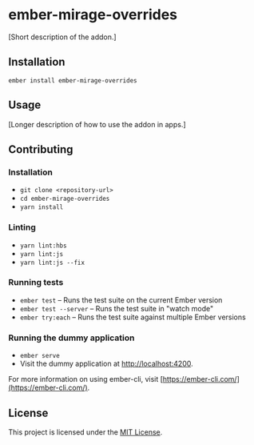 ember-mirage-overrides
==============================================================================

[Short description of the addon.]

Installation
------------------------------------------------------------------------------

```
ember install ember-mirage-overrides
```


Usage
------------------------------------------------------------------------------

[Longer description of how to use the addon in apps.]


Contributing
------------------------------------------------------------------------------

### Installation

* `git clone <repository-url>`
* `cd ember-mirage-overrides`
* `yarn install`

### Linting

* `yarn lint:hbs`
* `yarn lint:js`
* `yarn lint:js --fix`

### Running tests

* `ember test` – Runs the test suite on the current Ember version
* `ember test --server` – Runs the test suite in "watch mode"
* `ember try:each` – Runs the test suite against multiple Ember versions

### Running the dummy application

* `ember serve`
* Visit the dummy application at [http://localhost:4200](http://localhost:4200).

For more information on using ember-cli, visit [https://ember-cli.com/](https://ember-cli.com/).

License
------------------------------------------------------------------------------

This project is licensed under the [MIT License](LICENSE.md).
